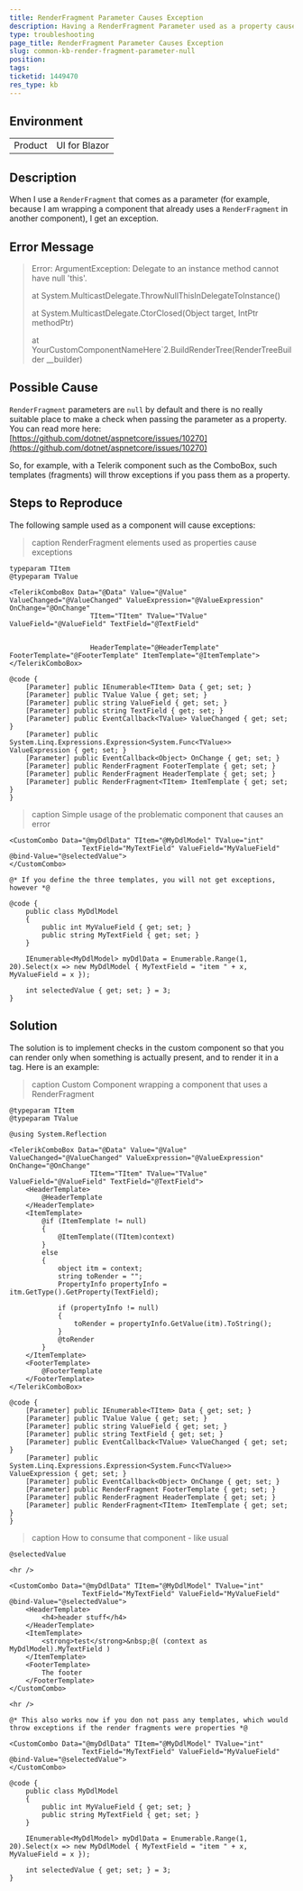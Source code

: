 ```yaml
---
title: RenderFragment Parameter Causes Exception
description: Having a RenderFragment Parameter used as a property causes Delegate to an instance method cannot have null 'this'.
type: troubleshooting
page_title: RenderFragment Parameter Causes Exception
slug: common-kb-render-fragment-parameter-null
position: 
tags: 
ticketid: 1449470
res_type: kb
---
```


## Environment

<table>
    <tbody>
        <tr>
            <td>Product</td>
            <td>UI for Blazor</td>
        </tr>
    </tbody>
</table>


## Description

When I use a `RenderFragment` that comes as a parameter (for example, because I am wrapping a component that already uses a `RenderFragment` in another component), I get an exception.


## Error Message

> Error: ArgumentException: Delegate to an instance method cannot have null 'this'.
>
>    at System.MulticastDelegate.ThrowNullThisInDelegateToInstance()
>
>    at System.MulticastDelegate.CtorClosed(Object target, IntPtr methodPtr)
>
>    at YourCustomComponentNameHere`2.BuildRenderTree(RenderTreeBuilder __builder)


## Possible Cause

`RenderFragment` parameters are `null` by default and there is no really suitable place to make a check when passing the parameter as a property. You can read more here: [https://github.com/dotnet/aspnetcore/issues/10270](https://github.com/dotnet/aspnetcore/issues/10270)

So, for example, with a Telerik component such as the ComboBox, such templates (fragments) will throw exceptions if you pass them as a property.


## Steps to Reproduce

The following sample used as a component will cause exceptions:

>caption RenderFragment elements used as properties cause exceptions

````CSHTML
typeparam TItem
@typeparam TValue

<TelerikComboBox Data="@Data" Value="@Value" ValueChanged="@ValueChanged" ValueExpression="@ValueExpression" OnChange="@OnChange"
                    TItem="TItem" TValue="TValue" ValueField="@ValueField" TextField="@TextField"

                    
                    HeaderTemplate="@HeaderTemplate" FooterTemplate="@FooterTemplate" ItemTemplate="@ItemTemplate">
</TelerikComboBox>

@code {
    [Parameter] public IEnumerable<TItem> Data { get; set; }
    [Parameter] public TValue Value { get; set; }
    [Parameter] public string ValueField { get; set; }
    [Parameter] public string TextField { get; set; }
    [Parameter] public EventCallback<TValue> ValueChanged { get; set; }
    [Parameter] public System.Linq.Expressions.Expression<System.Func<TValue>> ValueExpression { get; set; }
    [Parameter] public EventCallback<Object> OnChange { get; set; }
    [Parameter] public RenderFragment FooterTemplate { get; set; }
    [Parameter] public RenderFragment HeaderTemplate { get; set; }
    [Parameter] public RenderFragment<TItem> ItemTemplate { get; set; }
}
````

>caption Simple usage of the problematic component that causes an error

````CSHTML
<CustomCombo Data="@myDdlData" TItem="@MyDdlModel" TValue="int"
                  TextField="MyTextField" ValueField="MyValueField" @bind-Value="@selectedValue">
</CustomCombo>

@* If you define the three templates, you will not get exceptions, however *@

@code {
    public class MyDdlModel
    {
        public int MyValueField { get; set; }
        public string MyTextField { get; set; }
    }

    IEnumerable<MyDdlModel> myDdlData = Enumerable.Range(1, 20).Select(x => new MyDdlModel { MyTextField = "item " + x, MyValueField = x });

    int selectedValue { get; set; } = 3;
}
````


## Solution

The solution is to implement checks in the custom component so that you can render only when something is actually present, and to render it in a tag. Here is an example:

>caption Custom Component wrapping a component that uses a RenderFragment

````CSHTML
@typeparam TItem
@typeparam TValue

@using System.Reflection

<TelerikComboBox Data="@Data" Value="@Value" ValueChanged="@ValueChanged" ValueExpression="@ValueExpression" OnChange="@OnChange"
                    TItem="TItem" TValue="TValue" ValueField="@ValueField" TextField="@TextField">
    <HeaderTemplate>
        @HeaderTemplate
    </HeaderTemplate>
    <ItemTemplate>
        @if (ItemTemplate != null)
        {
            @ItemTemplate((TItem)context)
        }
        else
        {
            object itm = context;
            string toRender = "";
            PropertyInfo propertyInfo = itm.GetType().GetProperty(TextField);

            if (propertyInfo != null)
            {
                toRender = propertyInfo.GetValue(itm).ToString();
            }
            @toRender
        }
    </ItemTemplate>
    <FooterTemplate>
        @FooterTemplate
    </FooterTemplate>
</TelerikComboBox>

@code {
    [Parameter] public IEnumerable<TItem> Data { get; set; }
    [Parameter] public TValue Value { get; set; }
    [Parameter] public string ValueField { get; set; }
    [Parameter] public string TextField { get; set; }
    [Parameter] public EventCallback<TValue> ValueChanged { get; set; }
    [Parameter] public System.Linq.Expressions.Expression<System.Func<TValue>> ValueExpression { get; set; }
    [Parameter] public EventCallback<Object> OnChange { get; set; }
    [Parameter] public RenderFragment FooterTemplate { get; set; }
    [Parameter] public RenderFragment HeaderTemplate { get; set; }
    [Parameter] public RenderFragment<TItem> ItemTemplate { get; set; }
}
````

>caption How to consume that component - like usual

````CSHTML
@selectedValue

<hr />

<CustomCombo Data="@myDdlData" TItem="@MyDdlModel" TValue="int"
                  TextField="MyTextField" ValueField="MyValueField" @bind-Value="@selectedValue">
    <HeaderTemplate>
        <h4>header stuff</h4>
    </HeaderTemplate>
    <ItemTemplate>
        <strong>test</strong>&nbsp;@( (context as MyDdlModel).MyTextField )
    </ItemTemplate>
    <FooterTemplate>
        The footer
    </FooterTemplate>
</CustomCombo>

<hr />

@* This also works now if you don not pass any templates, which would throw exceptions if the render fragments were properties *@

<CustomCombo Data="@myDdlData" TItem="@MyDdlModel" TValue="int"
                  TextField="MyTextField" ValueField="MyValueField" @bind-Value="@selectedValue">
</CustomCombo>

@code {
    public class MyDdlModel
    {
        public int MyValueField { get; set; }
        public string MyTextField { get; set; }
    }

    IEnumerable<MyDdlModel> myDdlData = Enumerable.Range(1, 20).Select(x => new MyDdlModel { MyTextField = "item " + x, MyValueField = x });

    int selectedValue { get; set; } = 3;
}
````


